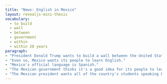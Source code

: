 ```yaml
---
title: "News: English in Mexico"
layout: revealjs-mini-thesis
vocabulary:
  - to build
  - wall
  - between
  - government
  - within
  - within 20 years
paragraph:
- "President Donald Trump wants to build a wall between the United States and Mexico."
- "Even so, Mexico wants its people to learn English."
- "Mexico's official language is Spanish."
- "The Mexican government thinks it's a good idea for its people to learn English, too."
- "The Mexican president wants all of the country's students speaking English within 20 years."
---
```






